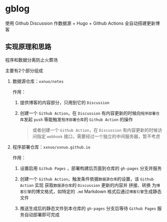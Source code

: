 # gblog

使用 Github Discussion 作数据源 + Hugo + Github Actions 全自动搭建更新博客

## 实现原理和思路
程序和数据分离防止火葬场

主要有2个部分组成

1. 数据源仓库：`xxnuo/notes`

    作用：

    1. 提供博客的内容部分，只用到它的 `Discussion`
    
    2. 创建一个 `Github Action`，在 `Discussion` 有内容更新的时候向`程序部署仓库`发起 `push` 等能触发`程序部署仓库`的 `Github Action` 的操作

        > 或者创建一个 `Github Action`，在 `Discussion` 有内容更新的时候访问指定 `webhook` 接口，需要经过一个独立的中间服务器，暂不考虑

2. 程序部署仓库：`xxnuo/xxnuo.github.io`

    作用：

    1. 设置启用 `Github Pages` ，部署构建后页面到仓库的 `gh-pages` 分支并服务

    2. 创建一个 `Github Action`，触发条件依据`数据源仓库`的设置，该 `Github Action` 实现 获取`数据源仓库`的 `Discussion` 更新的内容并 拼接、转换 为`博客引擎`的博文格式，如特定的 `.md` Markdown 格式后通过`博客引擎`生成静态文件

    3. 推送生成后的静态文件到本仓库的 `gh-pages` 分支后等待 `Github Pages` 服务自动部署即可完成
